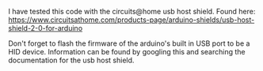 I have tested this code with the circuits@home usb host shield. Found here: https://www.circuitsathome.com/products-page/arduino-shields/usb-host-shield-2-0-for-arduino

Don't forget to flash the firmware of the arduino's built in USB port to be a HID device. Information can be found by googling this and searching the documentation for the usb host shield.
